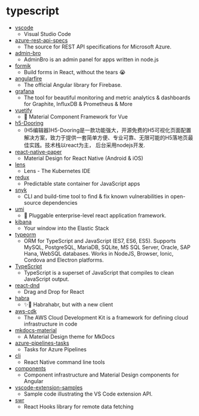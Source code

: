 # typescript
- [vscode](https://github.com/microsoft/vscode)
  - Visual Studio Code
- [azure-rest-api-specs](https://github.com/Azure/azure-rest-api-specs)
  - The source for REST API specifications for Microsoft Azure.
- [admin-bro](https://github.com/SoftwareBrothers/admin-bro)
  - AdminBro is an admin panel for apps written in node.js
- [formik](https://github.com/formium/formik)
  - Build forms in React, without the tears 😭
- [angularfire](https://github.com/angular/angularfire)
  - The official Angular library for Firebase.
- [grafana](https://github.com/grafana/grafana)
  - The tool for beautiful monitoring and metric analytics & dashboards for Graphite, InfluxDB & Prometheus & More
- [vuetify](https://github.com/vuetifyjs/vuetify)
  - 🐉 Material Component Framework for Vue
- [h5-Dooring](https://github.com/MrXujiang/h5-Dooring)
  - (H5编辑器)H5-Dooring是一款功能强大，开源免费的H5可视化页面配置解决方案，致力于提供一套简单方便、专业可靠、无限可能的H5落地页最佳实践。技术栈以react为主， 后台采用nodejs开发.
- [react-native-paper](https://github.com/callstack/react-native-paper)
  - Material Design for React Native (Android & iOS)
- [lens](https://github.com/lensapp/lens)
  - Lens - The Kubernetes IDE
- [redux](https://github.com/reduxjs/redux)
  - Predictable state container for JavaScript apps
- [snyk](https://github.com/snyk/snyk)
  - CLI and build-time tool to find & fix known vulnerabilities in open-source dependencies
- [umi](https://github.com/umijs/umi)
  - 🌋 Pluggable enterprise-level react application framework.
- [kibana](https://github.com/elastic/kibana)
  - Your window into the Elastic Stack
- [typeorm](https://github.com/typeorm/typeorm)
  - ORM for TypeScript and JavaScript (ES7, ES6, ES5). Supports MySQL, PostgreSQL, MariaDB, SQLite, MS SQL Server, Oracle, SAP Hana, WebSQL databases. Works in NodeJS, Browser, Ionic, Cordova and Electron platforms.
- [TypeScript](https://github.com/microsoft/TypeScript)
  - TypeScript is a superset of JavaScript that compiles to clean JavaScript output.
- [react-dnd](https://github.com/react-dnd/react-dnd)
  - Drag and Drop for React
- [habra](https://github.com/jarvis394/habra)
  - ✨🎉 Habrahabr, but with a new client
- [aws-cdk](https://github.com/aws/aws-cdk)
  - The AWS Cloud Development Kit is a framework for defining cloud infrastructure in code
- [mkdocs-material](https://github.com/squidfunk/mkdocs-material)
  - A Material Design theme for MkDocs
- [azure-pipelines-tasks](https://github.com/microsoft/azure-pipelines-tasks)
  - Tasks for Azure Pipelines
- [cli](https://github.com/react-native-community/cli)
  - React Native command line tools
- [components](https://github.com/angular/components)
  - Component infrastructure and Material Design components for Angular
- [vscode-extension-samples](https://github.com/microsoft/vscode-extension-samples)
  - Sample code illustrating the VS Code extension API.
- [swr](https://github.com/vercel/swr)
  - React Hooks library for remote data fetching
